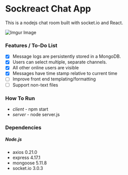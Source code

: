 # Sockreact Chat App

This is a nodejs chat room built with socket.io and React.

![Imgur Image](https://i.imgur.com/GAAGLv0.png)

### Features / To-Do List

- [x] Message logs are persistently stored in a MongoDB.
- [x] Users can select multiple, separate channels.
- [x] All other online users are visible
- [x] Messages have time stamp relative to current time
- [ ] Improve front end templating/formatting
- [ ] Support non-text files

### How To Run

* *client* - npm start
* *server* - node server.js

### Dependencies

##### Node.js
* axios 0.21.0
* express 4.17.1
* mongoose 5.11.8
* socket.io 3.0.3
